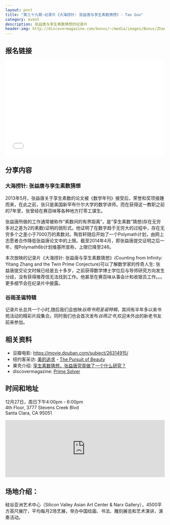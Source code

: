 ```yaml
---
layout: post
title: "第三十九期-纪录片《大海捞针: 张益唐与孪生素数猜想》- Tao Guo"
category: event
description: 张益唐与孪生素数猜想的纪录片
header-img: http://discovermagazine.com/bonus/~/media/images/Bonus/Zhang/_WT20665.jpg
---
```


## 报名链接

<div style="width:100%; text-align:left;" ><iframe  src="//eventbrite.com/tickets-external?eid=20132059532&ref=etckt" frameborder="0" height="300" width="100%" vspace="0" hspace="0" marginheight="5" marginwidth="5" scrolling="auto" allowtransparency="true"></iframe></div>

## 分享内容

### 大海捞针: 张益唐与孪生素数猜想

2013年5月，张益唐关于孪生素数的论文被《数学年刊》接受后，荣誉和奖项接踵而来，在此之前，张只是美国新罕布什尔大学的数学讲师。而在获得这一教职之前的7年里，张曾经在赛百味等各种地方打零工谋生。

张益唐所做的工作通常被称作“素数间的有界距离”，是“孪生素数”猜想(存在无穷多对之差为2的素数)证明的弱形式。他证明了在数字趋于无穷大的过程中，存在无穷多个之差小于7000万的素数对。陶哲轩随后开始了一个Polymath计划，由网上志愿者合作降低张益唐论文中的上限。截至2014年4月，即张益唐提交证明之后一年，按Polymath8b计划维基所宣称，上限已降至246。

本次放映的记录片《大海捞针: 张益唐与孪生素数猜想》(Counting from Infinity: Yitang Zhang and the Twin Prime Conjecture)可以了解数学家的传奇人生: 张益唐提交论文时候已经是五十多岁，之前获得数学博士学位后与导师研究方向发生分歧，没有获得推荐信无法找到工作。他甚至在赛百味从事会计和收银员工作。。。更多细节会在纪录片中披露。

### 谷雨圣诞特辑

记录片长总共一个小时,随后我们会放映*谷雨书苑圣诞特辑*，其间有半年多以来书苑活动的精彩片段集合。同时我们也会首次发布*谷雨之书*,欢迎未外出的新老书友前来参加。


## 相关资料

- 豆瓣电影: <https://movie.douban.com/subject/26314915/>
- 纽约客采访: [美的追求](http://select.yeeyan.org/view/235677/444030) - [The Pursuit of Beauty](http://www.newyorker.com/magazine/2015/02/02/pursuit-beauty)
- 果壳介绍: [孪生素数猜想，张益唐究竟做了一个什么研究？](http://www.guokr.com/article/437023/)
- discovermagazine: [Prime Solver](http://discovermagazine.com/bonus/prime-solver)

## 时间和地址

12月27日，周日下午4:00pm - 6:00pm  
4th Floor, 3777 Stevens Creek Blvd  
Santa Clara, CA 95051

<iframe width="100%" height="180" frameborder="0" style="border:0"
src="https://www.google.com/maps/embed/v1/place?q=3777%20Stevens%20Creek%20Blvd%20Santa%20Clara%2C%20CA%2095054&key=AIzaSyBU8Fpde0IWAvSPYuvrpcjOHm_8scuCusk" allowfullscreen></iframe>


## 场地介绍：

硅谷亚洲艺术中心（Silicon Valley Asian Art Center & Narx Gallery），4500平方英尺展厅，平均每月2场艺展，举办中国绘画、书法、雕刻展览和艺术演讲，演奏活动。


